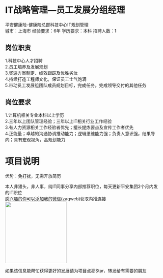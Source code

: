 # IT战略管理—员工发展分组经理
平安健康险-健康险总部科技中心IT规划管理  
城市：上海市 经验要求：6年 学历要求：本科  招聘人数：1

## 岗位职责
1.科技中心人才招聘   
2.员工培养及发展规划   
3.奖惩方案制定、绩效跟踪及优胜劣汰   
4.持续打造工程师文化，保证员工士气饱满   
5.带动员工发展组团队成员规划目标，完成任务。完成领导交付的其他任务

## 岗位要求
1.计算机相关专业本科以上学历   
2.三年以上团队管理经验；三年以上IT相关行业工作经验   
3.有人力资源相关工作经验者优先；擅长提炼要点及宣传工作者优先   
4.正能量；卓越的沟通协调推动能力；逻辑思维能力强；负责人意识强，结果导向；具有宏观视角，高规划能力

# 项目说明

优势：免打扰，无需开放简历

本人非猎头，非人事，纯IT同事分享内部推荐职位，每天更新平安集团2个月内发的IT职位  
感兴趣的你可以添加我的微信(zaqweb)获取内推连接  
<img src="https://github.com/zaqweb/PA-IT-JOBS/blob/master/WechatICode.jpeg"  height="200" width="200">

如果该信息能帮忙获得更好的发展请为项目点亮Star，转发给有需要的朋友




